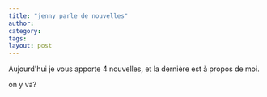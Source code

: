 ```yaml
---
title: "jenny parle de nouvelles"
author:
category: 
tags: 
layout: post
---
```

Aujourd'hui je vous apporte 4 nouvelles, et la dernière est à propos de moi.

on y va? 

